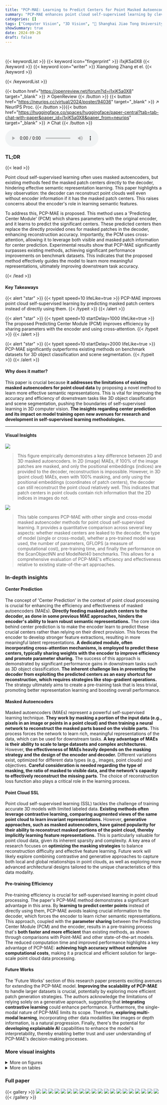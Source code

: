 ```yaml
---
title: "PCP-MAE: Learning to Predict Centers for Point Masked Autoencoders"
summary: "PCP-MAE enhances point cloud self-supervised learning by cleverly predicting masked patch centers, leading to superior 3D object classification and scene segmentation."
categories: []
tags: ["Computer Vision", "3D Vision", "🏢 Shanghai Jiao Tong University",]
showSummary: true
date: 2024-09-26
draft: false
---
```


<br>

{{< keywordList >}}
{{< keyword icon="fingerprint" >}} i1xjK5a0X8 {{< /keyword >}}
{{< keyword icon="writer" >}} Xiangdong Zhang et el. {{< /keyword >}}
 
{{< /keywordList >}}

{{< button href="https://openreview.net/forum?id=i1xjK5a0X8" target="_blank" >}}
↗ OpenReview
{{< /button >}}
{{< button href="https://neurips.cc/virtual/2024/poster/94036" target="_blank" >}}
↗ NeurIPS Proc.
{{< /button >}}{{< button href="https://huggingface.co/spaces/huggingface/paper-central?tab=tab-chat-with-paper&paper_id=i1xjK5a0X8&paper_from=neurips" target="_blank" >}}
↗ Chat
{{< /button >}}



<audio controls>
    <source src="https://ai-paper-reviewer.com/i1xjK5a0X8/podcast.wav" type="audio/wav">
    Your browser does not support the audio element.
</audio>


### TL;DR


{{< lead >}}

Point cloud self-supervised learning often uses masked autoencoders, but existing methods feed the masked patch centers directly to the decoder, hindering effective semantic representation learning.  This paper highlights a key observation: the decoder can reconstruct point clouds well even without encoder information if it has the masked patch centers. This raises concerns about the encoder's role in learning semantic features. 



To address this, PCP-MAE is proposed.  This method uses a 'Predicting Center Module' (PCM) which shares parameters with the original encoder, and it learns to predict the significant centers. These predicted centers then replace the directly provided ones for masked patches in the decoder, enhancing reconstruction accuracy.  Importantly, the PCM uses cross-attention, allowing it to leverage both visible and masked patch information for center prediction. Experimental results show that PCP-MAE significantly surpasses existing methods, achieving significant performance improvements on benchmark datasets. This indicates that the proposed method effectively guides the model to learn more meaningful representations, ultimately improving downstream task accuracy.

{{< /lead >}}


#### Key Takeaways

{{< alert "star" >}}
{{< typeit speed=10 lifeLike=true >}} PCP-MAE improves point cloud self-supervised learning by predicting masked patch centers instead of directly using them. {{< /typeit >}}
{{< /alert >}}

{{< alert "star" >}}
{{< typeit speed=10 startDelay=1000 lifeLike=true >}} The proposed Predicting Center Module (PCM) improves efficiency by sharing parameters with the encoder and using cross-attention. {{< /typeit >}}
{{< /alert >}}

{{< alert "star" >}}
{{< typeit speed=10 startDelay=2000 lifeLike=true >}} PCP-MAE significantly outperforms existing methods on benchmark datasets for 3D object classification and scene segmentation. {{< /typeit >}}
{{< /alert >}}

#### Why does it matter?
This paper is crucial because **it addresses the limitations of existing masked autoencoders for point cloud data** by proposing a novel method to learn more effective semantic representations.  This is vital for improving the accuracy and efficiency of downstream tasks like 3D object classification and scene segmentation, pushing the boundaries of self-supervised learning in 3D computer vision.  **The insights regarding center prediction and its impact on model training open new avenues for research and development in self-supervised learning methodologies.**

------
#### Visual Insights



![](https://ai-paper-reviewer.com/i1xjK5a0X8/figures_1_1.jpg)

> This figure empirically demonstrates a key difference between 2D and 3D masked autoencoders.  In 2D (image) MAEs, if 100% of the image patches are masked, and only the positional embeddings (indices) are provided to the decoder, reconstruction is impossible. However, in 3D (point cloud) MAEs, even with 100% masking, and only using the positional embeddings (coordinates of patch centers), the decoder can still reconstruct the point cloud relatively well. This indicates that patch centers in point clouds contain rich information that the 2D indices in images do not.





![](https://ai-paper-reviewer.com/i1xjK5a0X8/tables_2_1.jpg)

> This table compares PCP-MAE with other single and cross-modal masked autoencoder methods for point cloud self-supervised learning.  It provides a quantitative comparison across several key aspects:  whether masked centers are leaked to the decoder, the type of model (single or cross-modal), whether a pre-trained model was used, the number of parameters, GFLOPS (a measure of computational cost), pre-training time, and finally the performance on the ScanObjectNN and ModelNet40 benchmarks.  This allows for a comprehensive evaluation of PCP-MAE's efficiency and effectiveness relative to existing state-of-the-art approaches.





### In-depth insights


#### Center Prediction
The concept of 'Center Prediction' in the context of point cloud processing is crucial for enhancing the efficiency and effectiveness of masked autoencoders (MAEs).  **Directly feeding masked patch centers to the decoder, as done in some previous MAE approaches, hinders the encoder's ability to learn robust semantic representations.**  The core idea behind center prediction is to make the encoder learn to predict these crucial centers rather than relying on their direct provision. This forces the encoder to develop stronger feature extractions, resulting in more meaningful latent representations.  **A dedicated module, often incorporating cross-attention mechanisms, is employed to predict these centers, typically sharing weights with the encoder to improve efficiency and promote parameter sharing.** The success of this approach is demonstrated by significant performance gains in downstream tasks such as 3D object classification.  **The inherent challenge lies in preventing the decoder from exploiting the predicted centers as an easy shortcut for reconstruction, which requires strategies like stop-gradient operations.**  The strategy ultimately aims to create a pre-training task that is less trivial, promoting better representation learning and boosting overall performance.

#### Masked Autoencoders
Masked autoencoders (MAEs) represent a powerful self-supervised learning technique.  **They work by masking a portion of the input data (e.g., pixels in an image or points in a point cloud) and then training a neural network to reconstruct the masked parts based on the visible parts.** This process forces the network to learn rich, meaningful representations of the data, which can be used for downstream tasks.  **A key advantage of MAEs is their ability to scale to large datasets and complex architectures.** However, **the effectiveness of MAEs heavily depends on the masking strategy and the design of the encoder and decoder.**  Different variations exist, optimized for different data types (e.g., images, point clouds) and objectives.  **Careful consideration is needed regarding the type of masking, the ratio of masked to visible data, and the network's capacity to effectively reconstruct the missing parts**.  The choice of reconstruction loss function also plays a critical role in the learning process.

#### Point Cloud SSL
Point cloud self-supervised learning (SSL) tackles the challenge of training accurate 3D models with limited labeled data.  **Existing methods often leverage contrastive learning, comparing augmented views of the same point cloud to learn invariant representations.** However, **generative approaches, such as masked autoencoders, have gained popularity for their ability to reconstruct masked portions of the point cloud, thereby implicitly learning feature representations.**  This is particularly valuable for point cloud data, given its inherent sparsity and complexity.  A key area of research focuses on **optimizing the masking strategies** to balance reconstruction difficulty and effective feature learning.  Future work will likely explore combining contrastive and generative approaches to capture both local and global relationships in point clouds, as well as exploring more advanced architectural designs tailored to the unique characteristics of this data modality.

#### Pre-training Efficiency
Pre-training efficiency is crucial for self-supervised learning in point cloud processing.  The paper's PCP-MAE method demonstrates a significant advantage in this area. By **learning to predict center points** instead of directly using them, PCP-MAE avoids leaking crucial information to the decoder, which forces the encoder to learn richer semantic representations.  This approach, coupled with the **parameter sharing** between the Predicting Center Module (PCM) and the encoder, results in a pre-training process that's **both faster and more efficient** than existing methods, as shown through comparisons with Point-MAE and other state-of-the-art models. The reduced computation time and improved performance highlights a key advantage of PCP-MAE:  **achieving high accuracy without extensive computational costs**, making it a practical and efficient solution for large-scale point cloud data processing.

#### Future Works
The 'Future Works' section of this research paper presents exciting avenues for extending the PCP-MAE model.  **Improving the scalability of PCP-MAE** to handle larger datasets is crucial, potentially by exploring more efficient patch generation strategies. The authors acknowledge the limitations of relying solely on a generative approach, suggesting that **integrating contrastive learning** could enhance performance.  Furthermore, the single-modal nature of PCP-MAE limits its scope.  Therefore, **exploring multi-modal learning**, incorporating other data modalities like images or depth information, is a natural progression. Finally, there's the potential for **developing explainable AI** capabilities to enhance the model's interpretability, thereby enabling better trust and user understanding of PCP-MAE's decision-making processes.


### More visual insights

<details>
<summary>More on figures
</summary>


![](https://ai-paper-reviewer.com/i1xjK5a0X8/figures_3_1.jpg)

> This figure illustrates the architecture of the proposed PCP-MAE method.  It shows how the point cloud is divided into patches, which are then processed by the encoder and decoder. The encoder uses self-attention on visible patches and cross-attention with the PCM (Predicting Center Module) to predict the centers of masked patches.  The decoder then uses these predicted centers, along with the visible patches, to reconstruct the masked patches. The overall objective is to minimize the Chamfer distance between the reconstructed point cloud and the original point cloud.


![](https://ai-paper-reviewer.com/i1xjK5a0X8/figures_14_1.jpg)

> This figure illustrates the architecture of PCP-MAE, a novel self-supervised learning method for point clouds. It shows how the encoder processes visible patches and their center coordinates, while the predicting center module (PCM) predicts coordinates for masked patches.  The decoder then uses this information to reconstruct the masked point cloud. The figure highlights the key components: Patch generation and masking, encoder with self and cross-attention, PCM with cross attention, and decoder for point cloud reconstruction.


![](https://ai-paper-reviewer.com/i1xjK5a0X8/figures_16_1.jpg)

> The figure shows the results of masked autoencoder reconstruction experiments.  In the left column, 2D images are completely masked (100% mask ratio), and only the positional embedding is fed to the decoder.  Reconstruction fails. In the right column, 3D point clouds are completely masked, with only the positional embedding fed to the decoder, and reconstruction is surprisingly successful. This contrast highlights a key difference between 2D and 3D masked autoencoders and motivates the proposed PCP-MAE approach.


</details>




<details>
<summary>More on tables
</summary>


![](https://ai-paper-reviewer.com/i1xjK5a0X8/tables_6_1.jpg)
> This table compares PCP-MAE with other single and cross-modal masked autoencoder (MAE) methods for point cloud self-supervised learning.  It provides a quantitative comparison across several factors: the type of method (single or cross-modal), whether masked center information is leaked, the number of model parameters, the computational cost (GFLOPS), the pre-training time, and finally the performance on standard benchmarks (ScanObjectNN and ModelNet40).  This allows for a comprehensive evaluation of PCP-MAE's efficiency and effectiveness compared to existing state-of-the-art methods.

![](https://ai-paper-reviewer.com/i1xjK5a0X8/tables_7_1.jpg)
> This table presents the results of few-shot learning experiments conducted on the ModelNet40 dataset.  The experiments involved different numbers of classes ('ways') and examples per class ('shots').  For each setting, ten independent trials were run, and the table shows the mean accuracy and standard deviation across these trials.  The results highlight the model's performance in low-data scenarios.

![](https://ai-paper-reviewer.com/i1xjK5a0X8/tables_8_1.jpg)
> This table presents a comparison of different methods for 3D point cloud segmentation on two datasets: ShapeNetPart and S3DIS Area 5.  For each method, it reports the Mean Intersection over Union (mIoU) for both part and instance segmentation on ShapeNetPart, and the Mean Accuracy (mAcc) and mIoU for semantic segmentation on S3DIS Area 5.  The results show the performance of various self-supervised and supervised learning methods.

![](https://ai-paper-reviewer.com/i1xjK5a0X8/tables_8_2.jpg)
> This table compares PCP-MAE against other single and cross-modal masked autoencoder (MAE)-based methods for point cloud self-supervised learning (SSL).  It presents a comprehensive overview of the methods, considering factors such as whether masked centers are leaked to the decoder, the modality (single or cross-modal), the number of parameters, the computational cost (GFLOPS), pre-training time, and the performance across three standard SSL benchmarks on the ScanObjectNN dataset (OBJ-BG, OBJ-ONLY, PB-T50-RS) and ModelNet40. This allows readers to readily compare the efficiency and effectiveness of PCP-MAE to existing state-of-the-art approaches.

![](https://ai-paper-reviewer.com/i1xjK5a0X8/tables_13_1.jpg)
> This table details the hyperparameters, optimization settings, and data augmentation techniques used during both the pre-training and downstream fine-tuning phases of the PCP-MAE model.  It specifies settings for different datasets (ShapeNet, ScanObjectNN, ModelNet, ShapeNetPart, and S3DIS), providing a comprehensive overview of the experimental setup.  The information includes the optimizer used (AdamW), learning rates, weight decay values, learning rate scheduling methods, training epochs, warm-up epochs, batch size, drop path rate, number of points used, number of point patches, point patch size, data augmentation strategies applied and GPU devices used.

![](https://ai-paper-reviewer.com/i1xjK5a0X8/tables_13_2.jpg)
> This table presents the results of experiments comparing different loss functions used in the PCP-MAE model for 3D object classification on the ScanObjectNN dataset.  Three variants of the dataset (OBJ_BG, OBJ_ONLY, and PB_T50_RS) are evaluated, and the accuracy for each is reported. The ℓ2 distance loss function is shown to achieve the best overall results.

![](https://ai-paper-reviewer.com/i1xjK5a0X8/tables_14_1.jpg)
> This table presents the results of an ablation study on the impact of different data augmentation techniques used during the pre-training phase of the PCP-MAE model.  The accuracy of the model is evaluated on three variants of the ScanObjectNN dataset (OBJ_BG, OBJ_ONLY, PB_T50_RS).  The table shows that combining Scale&Translate and Rotation augmentations yields the best performance.

![](https://ai-paper-reviewer.com/i1xjK5a0X8/tables_15_1.jpg)
> This table compares the performance of Point-MAE under different data augmentation strategies (Scale&Translate, Rotation, and Scale&Translate+Rotation) during both pre-training and fine-tuning stages.  The results are presented for three variants of the ScanObjectNN dataset (OBJ-BG, OBJ-ONLY, and PB-T50-RS).  The table highlights the impact of augmentation choices on the overall model accuracy, showing that combining Scale&Translate and Rotation provides the best results in this specific experiment.

![](https://ai-paper-reviewer.com/i1xjK5a0X8/tables_15_2.jpg)
> This table compares the performance of two state-of-the-art (SOTA) methods, Point-FEMAE and ReCon, using the data augmentation strategy proposed in the paper.  It shows the accuracy of each method on three different variants of the ScanObjectNN dataset (OBJ-BG, OBJ-ONLY, and PB-T50-RS). The results demonstrate that the proposed augmentation strategy affects the performance of these SOTA methods and yields slightly lower accuracy when compared to their original performance with their original augmentations.

![](https://ai-paper-reviewer.com/i1xjK5a0X8/tables_15_3.jpg)
> This table shows the impact of varying the number of transformer layers within the projector module of the PCP-MAE model on the accuracy of 3D object classification. The results are presented for three different variants of the ScanObjectNN dataset: OBJ_BG, OBJ_ONLY, and PB_T50_RS.  The default configuration (marked in blue) uses zero layers. Increasing the depth of the projector generally does not improve performance, indicating that simple prediction is sufficient.

![](https://ai-paper-reviewer.com/i1xjK5a0X8/tables_16_1.jpg)
> This ablation study analyzes the impact of sharing parameters between the encoder and the Predicting Center Module (PCM) on the model's performance.  The table presents accuracy results for three variants of the ScanObjectNN dataset (OBJ_BG, OBJ_ONLY, PB_T50_RS). The 'shared' row shows the results when the encoder and PCM share parameters, while the 'non-shared' row shows the results when they do not.  The default setting (in blue) demonstrates superior performance with shared parameters, highlighting their beneficial impact on model accuracy.

</details>




### Full paper

{{< gallery >}}
<img src="https://ai-paper-reviewer.com/i1xjK5a0X8/1.png" class="grid-w50 md:grid-w33 xl:grid-w25" />
<img src="https://ai-paper-reviewer.com/i1xjK5a0X8/2.png" class="grid-w50 md:grid-w33 xl:grid-w25" />
<img src="https://ai-paper-reviewer.com/i1xjK5a0X8/3.png" class="grid-w50 md:grid-w33 xl:grid-w25" />
<img src="https://ai-paper-reviewer.com/i1xjK5a0X8/4.png" class="grid-w50 md:grid-w33 xl:grid-w25" />
<img src="https://ai-paper-reviewer.com/i1xjK5a0X8/5.png" class="grid-w50 md:grid-w33 xl:grid-w25" />
<img src="https://ai-paper-reviewer.com/i1xjK5a0X8/6.png" class="grid-w50 md:grid-w33 xl:grid-w25" />
<img src="https://ai-paper-reviewer.com/i1xjK5a0X8/7.png" class="grid-w50 md:grid-w33 xl:grid-w25" />
<img src="https://ai-paper-reviewer.com/i1xjK5a0X8/8.png" class="grid-w50 md:grid-w33 xl:grid-w25" />
<img src="https://ai-paper-reviewer.com/i1xjK5a0X8/9.png" class="grid-w50 md:grid-w33 xl:grid-w25" />
<img src="https://ai-paper-reviewer.com/i1xjK5a0X8/10.png" class="grid-w50 md:grid-w33 xl:grid-w25" />
<img src="https://ai-paper-reviewer.com/i1xjK5a0X8/11.png" class="grid-w50 md:grid-w33 xl:grid-w25" />
<img src="https://ai-paper-reviewer.com/i1xjK5a0X8/12.png" class="grid-w50 md:grid-w33 xl:grid-w25" />
<img src="https://ai-paper-reviewer.com/i1xjK5a0X8/13.png" class="grid-w50 md:grid-w33 xl:grid-w25" />
<img src="https://ai-paper-reviewer.com/i1xjK5a0X8/14.png" class="grid-w50 md:grid-w33 xl:grid-w25" />
<img src="https://ai-paper-reviewer.com/i1xjK5a0X8/15.png" class="grid-w50 md:grid-w33 xl:grid-w25" />
<img src="https://ai-paper-reviewer.com/i1xjK5a0X8/16.png" class="grid-w50 md:grid-w33 xl:grid-w25" />
<img src="https://ai-paper-reviewer.com/i1xjK5a0X8/17.png" class="grid-w50 md:grid-w33 xl:grid-w25" />
<img src="https://ai-paper-reviewer.com/i1xjK5a0X8/18.png" class="grid-w50 md:grid-w33 xl:grid-w25" />
<img src="https://ai-paper-reviewer.com/i1xjK5a0X8/19.png" class="grid-w50 md:grid-w33 xl:grid-w25" />
<img src="https://ai-paper-reviewer.com/i1xjK5a0X8/20.png" class="grid-w50 md:grid-w33 xl:grid-w25" />
{{< /gallery >}}